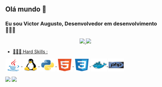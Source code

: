 ## Olá mundo 👋
### Eu sou Victor Augusto, Desenvolvedor em desenvolvimento 👨🏽‍💻

<div align="center">
  <a href="https://github.com/VictorSantos567">
  <img height="180em" src="https://github-readme-stats.vercel.app/api?username=VictorSantos567&show_icons=true&theme=darcula&include_all_commits=true&count_private=true"/>
  <img height="180em" src="https://github-readme-stats.vercel.app/api/top-langs/?username=VictorSantos567&layout=compact&langs_count=7&theme=darcula"/>
</div>
 
 - 🧙🏽‍♂️ Hard Skills : 
<div style="display: inline_block">
  <img align="center" alt="Victor-Java" height="40" width="50" src="https://raw.githubusercontent.com/devicons/devicon/master/icons/java/java-original.svg">
  <img align="center" alt="Victor-Linux" height="40" width="50" src="https://raw.githubusercontent.com/devicons/devicon/master/icons/linux/linux-original.svg">
  <img align="center" alt="Victor-Python" height="40" width="50" src="https://raw.githubusercontent.com/devicons/devicon/master/icons/python/python-original.svg">
  <img align="center" alt="Victor-HTML" height="40" width="50" src="https://raw.githubusercontent.com/devicons/devicon/master/icons/html5/html5-original.svg">
  <img align="center" alt="Victor-CSS" height="40" width="50" src="https://raw.githubusercontent.com/devicons/devicon/master/icons/css3/css3-original.svg">
  <img align="center" alt="Victor-Docker" height="40" width="50" src="https://raw.githubusercontent.com/devicons/devicon/master/icons/docker/docker-original.svg">
  <img align="center" alt="Victor-PHP" height="40" width="50" src="https://raw.githubusercontent.com/devicons/devicon/master/icons/php/php-original.svg">
</div>

  <br>

<div> 
<a href="https://www.linkedin.com/in/victor-augusto-dos-santos-6b3893136" target="_blank"><img src="https://img.shields.io/badge/-LinkedIn-%230077B5?style=for-the-badge&logo=linkedin&logoColor=white" target="_blank"></a> 
  <a href="mailto:victoraugustos10@hotmail.com" target="_blank"><img src="https://img.shields.io/badge/Microsoft_Outlook-0078D4?style=for-the-badge&logo=microsoft-outlook&logoColor=white" target="_blank"></a> 
  
</div>
  
